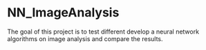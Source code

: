 # NN_ImageAnalysis
The goal of this project is to test different develop a neural network algorithms on image analysis and compare the results.
